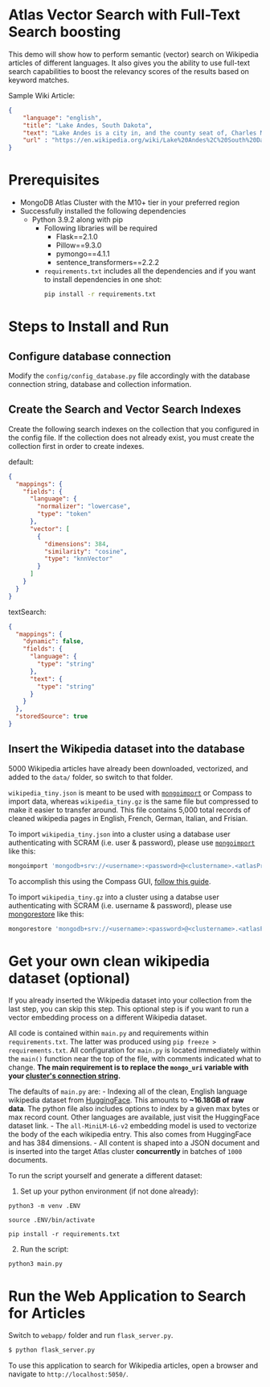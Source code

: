 # Atlas Vector Search with Full-Text Search boosting
This demo will show how to perform semantic (vector) search on Wikipedia articles of different languages. It also gives you the ability to use full-text search capabilities to boost the relevancy scores of the results based on keyword matches.

Sample Wiki Article:
```json
{
    "language": "english",
    "title": "Lake Andes, South Dakota",
    "text": "Lake Andes is a city in, and the county seat of, Charles Mix County, South Dakota, United States. The population was 710 at the 2020 census...",
    "url" : "https://en.wikipedia.org/wiki/Lake%20Andes%2C%20South%20Dakota"
}
```

# Prerequisites

- MongoDB Atlas Cluster with the M10+ tier in your preferred region
- Successfully installed the following dependencies
  - Python 3.9.2 along with pip
    - Following libraries will be required
      - Flask==2.1.0
      - Pillow==9.3.0
      - pymongo==4.1.1
      - sentence_transformers==2.2.2
    - `requirements.txt` includes all the dependencies and if you want to install dependencies in one shot:
      ```bash
      pip install -r requirements.txt
      ```


# Steps to Install and Run

## Configure database connection 

Modify the `config/config_database.py` file accordingly with the database connection string, database and collection information. 

## Create the Search and Vector Search Indexes

Create the following search indexes on the collection that you configured in the config file. If the collection does not already exist, you must create the collection first in order to create indexes.

default:
```json
{
  "mappings": {
    "fields": {
      "language": {
        "normalizer": "lowercase",
        "type": "token"
      },
      "vector": [
        {
          "dimensions": 384,
          "similarity": "cosine",
          "type": "knnVector"
        }
      ]
    }
  }
}
```

textSearch:
```json
{
  "mappings": {
    "dynamic": false,
    "fields": {
      "language": {
        "type": "string"
      },
      "text": {
        "type": "string"
      }
    }
  },
  "storedSource": true
}
```

## Insert the Wikipedia dataset into the database

5000 Wikipedia articles have already been downloaded, vectorized, and added to the `data/` folder, so switch to that folder.

`wikipedia_tiny.json` is meant to be used with [`mongoimport`](https://www.mongodb.com/docs/database-tools/mongoimport/) or Compass to import data, whereas `wikipedia_tiny.gz` is the same file but compressed to make it easier to transfer around. This file contains 5,000 total records of cleaned wikipedia pages in English, French, German, Italian, and Frisian. 

To import `wikipedia_tiny.json` into a cluster using a database user authenticating with SCRAM (i.e. user & password), please use [`mongoimport`](https://www.mongodb.com/docs/database-tools/mongoimport/) like this:
```bash
mongoimport 'mongodb+srv://<username>:<password>@<clustername>.<atlasProjectHash>.mongodb.net/' --file='wikipedia_tiny.json'
```
To accomplish this using the Compass GUI, [follow this guide](https://www.mongodb.com/docs/compass/current/import-export/#import-data-into-a-collection).

To import `wikipedia_tiny.gz` into a cluster using a databse user authenticating with SCRAM (i.e. username & password), please use [mongorestore](https://www.mongodb.com/docs/database-tools/mongorestore/) like this:
```bash
mongorestore 'mongodb+srv://<username>:<password>@<clustername>.<atlasProjectHash>.mongodb.net' --archive='wikipedia_tiny.gz' --gzip
```

# Get your own clean wikipedia dataset (optional)

 If you already inserted the Wikipedia dataset into your collection from the last step, you can skip this step. This optional step is if you want to run a vector embedding process on a different Wikipedia dataset.

 All code is contained within `main.py` and requirements within `requirements.txt`. The latter was produced using `pip freeze > requirements.txt`. All configuration for `main.py` is located immediately within the `main()` function near the top of the file, with comments indicated what to change. **The main requirement is to replace the `mongo_uri` variable with your [cluster's connection string](https://www.mongodb.com/docs/guides/atlas/connection-string/).**

The defaults of `main.py` are:
    - Indexing all of the clean, English language wikipedia dataset from [HuggingFace](https://huggingface.co/datasets/wikipedia). This amounts to **~16.18GB of raw data**. The python file also includes options to index by a given max bytes or max record count. Other languages are available, just visit the HuggingFace dataset link.
    - The `all-MiniLM-L6-v2` embedding model is used to vectorize the body of the each wikipedia entry. This also comes from HuggingFace and has 384 dimensions. 
    - All content is shaped into a JSON document and is inserted into the target Atlas cluster **concurrently** in batches of `1000` documents.

To run the script yourself and generate a different dataset: 

1. Set up your python environment (if not done already):

```
python3 -m venv .ENV
```

```
source .ENV/bin/activate
```

```
pip install -r requirements.txt
```

2. Run the script:
```
python3 main.py
```

# Run the Web Application to Search for Articles

Switch to `webapp/` folder and run `flask_server.py`.

```bash
$ python flask_server.py
```

To use this application to search for Wikipedia articles, open a browser and navigate to `http://localhost:5050/`.

